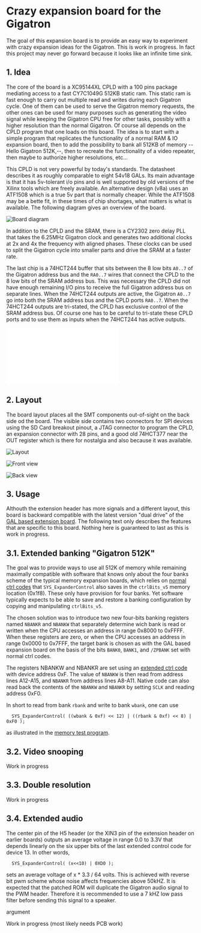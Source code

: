 # Crazy expansion board for the Gigatron

The goal of this expansion board is to provide an easy way to
experiment with crazy expansion ideas for the Gigatron.  This is work
in progress. In fact this project may never go forward because it
looks like an infinite time sink.

## 1. Idea

The core of the board is a XC95144XL CPLD with a 100 pins package
mediating access to a fast CY7C1049G 512KB static ram.  This static
ram is fast enough to carry out multiple read and writes during each
Gigatron cycle. One of them can be used to serve the Gigatron memory
requests, the other ones can be used for many purposes such as
generating the video signal while keeping the Gigatron CPU free for
other tasks, possibly with a higher resolution than the normal
Gigatron.  Of course all depends on the CPLD program that one loads on
this board. The idea is to start with a simple program that replicates
the functionality of a normal RAM & IO expansion board, then to add
the possibility to bank all 512KB of memory --Hello Gigatron 512K,--,
then to recreate the functionality of a video repeater, then maybe to
authorize higher resolutions, etc...

This CPLD is not very powerful by today's standards. The datasheet
describes it as roughly comparable to eight 54v18 GALs. Its main
advantage is that it has 5v-tolerant i/o pins and is well supported by
old versions of the Xilinx tools which are freely available. An
alternative design (v8a) uses an ATF1508 which is a true 5v part that
is normally cheaper. While the ATF1508 may be a bette fit, in these
times of chip shortages, what matters is what is available.  The
following diagram gives an overview of the board.

![Board diagram](images/diag.png)

In addition to the CPLD and the SRAM, there is a CY2302 zero delay PLL
that takes the 6.25MHz Gigatron clock and generates two additional
clocks at 2x and 4x the frequency with aligned phases. These clocks
can be used to split the Gigatron cycle into smaller parts and drive
the SRAM at a faster rate.

The last chip is a 74HCT244 buffer that sits between the 8 low bits
`A0..7` of the Gigatron address bus and the `RA0..7` wires that
connect the CPLD to the 8 low bits of the SRAM address bus. This was
necessary the CPLD did not have enough remaining I/O pins to receive
the full Gigatron address bus on separate lines. When the 74HCT244
outputs are active, the Gigatron `A0..7` go into both the SRAM address
bus and the CPLD ports `RA0..7`. When the 74HCT244 outputs are
tri-stated, the CPLD has exclusive control of the SRAM address bus. Of
course one has to be careful to tri-state these CPLD ports and to use
them as inputs when the 74HCT244 has active outputs.

![Schematics](Schematics.pdf)

## 2. Layout

The board layout places all the SMT components out-of-sight on the
back side od the board. The visible side contains two connectors for
SPI devices using the SD Card breakout pinout, a JTAG connector to
program the CPLD, an expansion connector with 28 pins, and a good old
74HCT377 near the OUT register which is there for nostalgia and also
because it was available.

![Layout](images/layout.png)

![Front view](images/front.jpg)

![Back view](images/back.jpg)


## 3. Usage

Althouth the extension header has more signals and a different layout,
this board is backward compatible with the latest version "dual drive"
of the [GAL based extension board](../extension-retro). The following
text only describes the features that are specific to this
board. Nothing here is guaranteed to last as this is work in progress.

## 3.1. Extended banking "Gigatron 512K"

The goal was to provide ways to use all 512K of memory while remaining
maximally compatible with software that knows only about the four
banks scheme of the typical memory expansion boards, which relies on
[normal ctrl codes](https://forum.gigatron.io/viewtopic.php?f=4&t=331)
that `SYS_ExpanderControl` also saves in the `ctrlBits_v5` memory
location (0x1f8). These only have provision for four banks. Yet
software typically expects to be able to save and restore a banking
configuration by copying and manipulating `ctrlBits_v5`.

The chosen solution was to introduce two new four-bits banking
registers named `NBANKR` and `NBANKW` that separately determine wich
bank is read or written when the CPU accesses an address in range
0x8000 to 0xFFFF. When these registers are zero, or when the CPU
accesses an address in range 0x0000 to 0x7FFF, the target bank is
chosen as with the GAL based expansion board on the basis of the bits
`BANK0`, `BANK1`, and `/ZPBANK` set with normal ctrl codes.

The registers NBANKW and NBANKR are set using an [extended ctrl
code](https://forum.gigatron.io/viewtopic.php?f=4&t=331) with device
address 0xF. The value of `NBANKW` is then read from address lines
A12-A15, and `NBANKR` from address lines A8-A11. Native code can also
read back the contents of the `NBANKW` and `NBANKR` by setting `SCLK`
and reading address 0xF0.

In short to read from bank `rbank` and write to bank `wbank`, one can use
```
  SYS_ExpanderControl( ((wbank & 0xf) << 12) | ((rbank & 0xf) << 8) | 0xF0 );
```
as illustrated in the [memory test program](test/memtest).

## 3.2. Video snooping

Work in progress

## 3.3. Double resolution

Work in progress

## 3.4. Extended audio

The center pin of the H5 header (or the XIN3 pin of the extension
header on earlier boards) outputs an average voltage in range 0.0 to
3.3V that depends linearly on the six upper bits of the last extended
control code for device 13.  In other words,
```
  SYS_ExpanderControl( (x<<10) | 0XD0 );
```
sets an average voltage of x * 3.3 / 64 volts. This is achieved with
reverse bit pwm scheme whose noise affects frequencies above 50kHZ. It
is expected that the patched ROM will duplicate the Gigatron audio
signal to the PWM header.  Therefore it is recommended to use a 7 kHZ
low pass filter before sending this signal to a speaker.

argument 

Work in progress (most likely needs PCB work)



